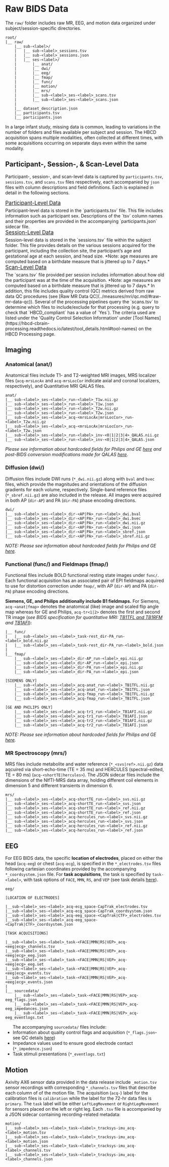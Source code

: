 
# Raw BIDS Data

The `raw/` folder includes raw MR, EEG, and motion data organized under subject/session-specific directories. 

```
root/
|__ raw/ 
    |__ sub-<label>/
    |   |__ sub-<label>_sessions.tsv
    |   |__ sub-<label>_sessions.json
    |   |__ ses-<label>/
    |       |__ anat/
    |       |__ dwi/
    |       |__ eeg/
    |       |__ fmap/
    |       |__ func/
    |       |__ motion/
    |       |__ mrs/
    |       |__ sub-<label>_ses-<label>_scans.tsv
    |       |__ sub-<label>_ses-<label>_scans.json
    |
    |__ dataset_description.json
    |__ participants.tsv
    |__ participants.json 
```
In a large infant study, missing data is common, leading to variations in the number of folders and files available per subject and session. The HBCD acquisition spans multiple modalities, often collected at different times, with some acquisitions occurring on separate days even within the same modality. 

## Participant-, Session-, & Scan-Level Data
Participant-, session-, and scan-level data is captured by `participants.tsv`, `sessions.tsv`, and `scans.tsv` files respectively, each accompanied by `json` files with column descriptions and field definitions. Each is explained in detail in the following sections.

<p style="font-size: 1.2em; margin: 0 0 5px;"><u>Participant-Level Data</u></p>
Participant-level data is stored in the `participants.tsv` file. This file includes information such as participant sex. Descriptions of the `tsv` column names and their properties are provided in the accompanying `participants.json` sidecar file.

<p style="font-size: 1.2em; margin: 0 0 5px;"><u>Session-Level Data</u></p>
Session-level data is stored in the `sessions.tsv` file within the subject folder. This file provides details on the various sessions acquired for the participant, including the collection site, the participant’s age and gestational age at each session, and head size. *Note: age measures are computed based on a birthdate measure that is jittered up to 7 days.*

<p style="font-size: 1.2em; margin: 0 0 5px;"><u>Scan-Level Data</u></p>
The `scans.tsv` file provided per session includes information about how old the participant was at the time of the acquisition. *Note: age measures are computed based on a birthdate measure that is jittered up to 7 days.* In addition, this file includes quality control (QC) metrics derived from raw data QC procedures (see [Raw MR Data QC](../measures/mri/qc.md/#raw-mr-data-qc)). Several of the processing pipelines query the `scans.tsv` to determine which files to include/exclude for that processing (e.g. query to check that `HBCD_compliant` has a value of `Yes`). The criteria used are listed under the 'Quality Control Selection Information' under [Tool Names](https://hbcd-cbrain-processing.readthedocs.io/latest/tool_details.html#tool-names) on the HBCD Processing page.

## Imaging
### Anatomical (anat/)
Anatomical files include T1- and T2-weighted MRI images, MRS localizer files (`acq-mrsLocAx` and `acq-mrsLocCor` indicate axial and coronal localizers, respectively), and Quantitative MRI QALAS files. 
```
anat/
|__ sub-<label>_ses-<label>_run-<label>_T1w.nii.gz 
|__ sub-<label>_ses-<label>_run-<label>_T1w.json
|__ sub-<label>_ses-<label>_run-<label>_T2w.nii.gz
|__ sub-<label>_ses-<label>_run-<label>_T2w.json
|__ sub-<label>_ses-<label>_acq-<mrsLocAx|mrsLocCor>_run-<label>_T2w.nii.gz 
|__ sub-<label>_ses-<label>_acq-<mrsLocAx|mrsLocCor>_run-<label>_T2w.json
|__ sub-<label>_ses-<label>_run-<label>_inv-<0|1|2|3|4>_QALAS.nii.gz
|__ sub-<label>_ses-<label>_run-<label>_inv-<0|1|2|3|4>_QALAS.json
```
*Please see information about hardcoded fields for Philips and GE [here](overview.md/#hardcoded-fields-for-philips-ge) and post-BIDS conversion modifications made for QALAS [here](overview.md/#qalas-post-conversion-modifications).*

### Diffusion (dwi/)
Diffusion files include DWI runs (`*_dwi.nii.gz`) along with `bval` and `bvec` files, which provide the magnitudes and orientations of the diffusion gradients for each volume, respectively. Single-band reference files (`*_sbref.nii.gz`) are also included in the release. All images were acquired in both AP (`dir-AP`) and PA (`dir-PA`) phase encoding directions.
```
dwi/
|__ sub-<label>_ses-<label>_dir-<AP|PA>_run-<label>_dwi.bval
|__ sub-<label>_ses-<label>_dir-<AP|PA>_run-<label>_dwi.bvec
|__ sub-<label>_ses-<label>_dir-<AP|PA>_run-<label>_dwi.nii.gz
|__ sub-<label>_ses-<label>_dir-<AP|PA>_run-<label>_dwi.json
|__ sub-<label>_ses-<label>_dir-<AP|PA>_run-<label>_sbref.json
|__ sub-<label>_ses-<label>_dir-<AP|PA>_run-<label>_sbref.nii.gz
```
*NOTE: Please see information about hardcoded fields for Philips and GE [here](overview.md/#hardcoded-fields-for-philips-ge).*

### Functional (func/) and Fieldmaps (fmap/) 
Functional files include BOLD functional resting state images under `func/`. Each functional acquisition has an associated pair of EPI fieldmaps acquired to use for distortion correction under `fmap/`, with AP (`dir-AP`) and PA (`dir-PA`) phase encoding directions. 

**Siemens, GE, and Philips additionally include B1 fieldmaps.** For Siemens, `acq-<anat|fmap>` denotes the anatomical (like) image and scaled flip angle map whereas for GE and Philips, `acq-tr<1|2>` denotes the first and second TR image (*see BIDS specification for quantitative MRI: [TB1TFL and TB1RFM](https://bids-specification.readthedocs.io/en/stable/appendices/qmri.html#tb1tfl-and-tb1rfm-specific-notes) and [TB1AFI](https://bids-specification.readthedocs.io/en/stable/appendices/qmri.html#tb1afi-specific-notes)*):

```
|__ func/
|   |__ sub-<label>_ses-<label>_task-rest_dir-PA_run-<label>_bold.nii.gz
|   |__ sub-<label>_ses-<label>_task-rest_dir-PA_run-<label>_bold.json
|
|__ fmap/
    |__ sub-<label>_ses-<label>_dir-AP_run-<label>_epi.nii.gz
    |__ sub-<label>_ses-<label>_dir-AP_run-<label>_epi.json
    |__ sub-<label>_ses-<label>_dir-PA_run-<label>_epi.nii.gz
    |__ sub-<label>_ses-<label>_dir-PA_run-<label>_epi.json

[SIEMENS ONLY]
    |__ sub-<label>_ses-<label>_acq-anat_run-<label>_TB1TFL.nii.gz
    |__ sub-<label>_ses-<label>_acq-anat_run-<label>_TB1TFL.json
    |__ sub-<label>_ses-<label>_acq-fmap_run-<label>_TB1TFL.nii.gz
    |__ sub-<label>_ses-<label>_acq-fmap_run-<label>_TB1TFL.json

[GE AND PHILIPS ONLY]
    |__ sub-<label>_ses-<label>_acq-tr1_run-<label>_TB1AFI.nii.gz 
    |__ sub-<label>_ses-<label>_acq-tr1_run-<label>_TB1AFI.json 
    |__ sub-<label>_ses-<label>_acq-tr2_run-<label>_TB1AFI.nii.gz
    |__ sub-<label>_ses-<label>_acq-tr2_run-<label>_TB1AFI.json

```
*NOTE: Please see information about hardcoded fields for Philips and GE [here](overview.md/#hardcoded-fields-for-philips-ge).*

### MR Spectroscopy (mrs/)
MRS files include metabolite and water reference (`*_<svs|ref>.nii.gz`) data aqcuired via short-echo-time (TE = 35 ms) and HERCULES (spectral-edited, TE = 80 ms) (`acq-<shortTE|hercules>`). The JSON sidecar files include the dimensions of the NIfTI-MRS data array, holding different coil elements in dimension 5 and different transients in dimension 6.
```
mrs/
|__ sub-<label>_ses-<label>_acq-shortTE_run-<label>_svs.nii.gz
|__ sub-<label>_ses-<label>_acq-shortTE_run-<label>_svs.json
|__ sub-<label>_ses-<label>_acq-shortTE_run-<label>_ref.nii.gz
|__ sub-<label>_ses-<label>_acq-shortTE_run-<label>_ref.json
|__ sub-<label>_ses-<label>_acq-hercules_run-<label>_svs.nii.gz
|__ sub-<label>_ses-<label>_acq-hercules_run-<label>_svs.json
|__ sub-<label>_ses-<label>_acq-hercules_run-<label>_ref.nii.gz
|__ sub-<label>_ses-<label>_acq-hercules_run-<label>_ref.json
```

## EEG
For EEG BIDS data, the specific **location of electrodes**, placed on either the head (`acq-eeg`) or chest (`acq-ecg`), is specified in the `*_electrodes.tsv` files following cartesian coordinates provided by the accompanying `*_coordsystem.json` file. For **task acquisitions**, the task is specified by `task-<label>`, with task options of `FACE`, `MMN`, `RS`, and `VEP` (see task details [here](../measures/eeg/index.md)).

```
eeg/

[LOCATION OF ELECTRODES]

|__sub-<label>_ses-<label>_acq-ecg_space-CapTrak_electrodes.tsv
|__sub-<label>_ses-<label>_acq-ecg_space-CapTrak_coordsystem.json
|__sub-<label>_ses-<label>_acq-eeg_space-<CapTrak|CTF>_electrodes.tsv
|__sub-<label>_ses-<label>_acq-eeg_space-<CapTrak|CTF>_coordsystem.json

[TASK ACQUISITIONS]

|__sub-<label>_ses-<label>_task-<FACE|MMN|RS|VEP>_acq-<eeg|ecg>_channels.tsv
|__sub-<label>_ses-<label>_task-<FACE|MMN|RS|VEP>_acq-<eeg|ecg>_eeg.json
|__sub-<label>_ses-<label>_task-<FACE|MMN|RS|VEP>_acq-<eeg|ecg>_eeg.set
|__sub-<label>_ses-<label>_task-<FACE|MMN|RS|VEP>_acq-<eeg|ecg>_events.tsv
|__sub-<label>_ses-<label>_task-<FACE|MMN|RS|VEP>_acq-<eeg|ecg>_events.json
|
|__ sourcedata/
    |__ sub-<label>_ses-<label>_task-<FACE|MMN|RS|VEP>_acq-eeg_flags.json
    |__ sub-<label>_ses-<label>_task-<FACE|MMN|RS|VEP>_acq-eeg_impedances.json
    |__ sub-<label>_ses-<label>_task-<FACE|MMN|RS|VEP>_acq-eeg_eventlogs.txt
```

<ul>
The accompanying <code>sourcedata/</code> files include:
<li>Information about quality control flags and acquisition (<code>*_flags.json</code>- see QC details <a href="../../measures/eeg/#quality-control-known-issues">here</a>)</li>
<li>Impedance values used to ensure good electrode contact (<code>*_impedence.json</code>)</li>
<li>Task stimuli presentations (<code>*_eventlogs.txt</code>)</li>
</ul>


## Motion
Axivity AX6 sensor data provided in the data release include `_motion.tsv` sensor recordings with corresponding `*_channels.tsv` files that describe each column of of the motion file. The acquisition (`acq-`) label for the calibration files is `calibration` while the label for the 72-hr data files is `primary`. The `task` label will be either `LeftLegMovement` or `RightLegMovement` for sensors placed on the left or right leg. Each `.tsv` file is accompanied by a JSON sidecar containing recording-related metadata: 

```
motion/  
|__ sub-<label>_ses-<label>_task-<label>_tracksys-imu_acq-<label>_motion.tsv  
|__ sub-<label>_ses-<label>_task-<label>_tracksys-imu_acq-<label>_motion.json
|__ sub-<label>_ses-<label>_task-<label>_tracksys-imu_acq-<label>_channels.tsv  
|__ sub-<label>_ses-<label>_task-<label>_tracksys-imu_acq-<label>_channels.json
```